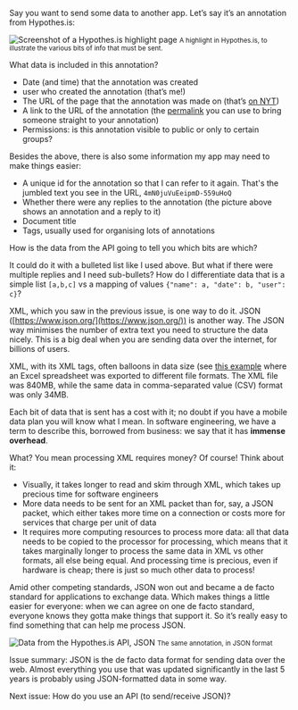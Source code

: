 Say you want to send some data to another app. Let’s say it’s an annotation from Hypothes.is:


![Screenshot of a Hypothes.is highlight page](https://github.com/ngjunsiang/laymansguide/blob/master/season1/issue005/issue005_01.png?raw=true)
<small>A highlight in Hypothes.is, to illustrate the various bits of info that must be sent. </small>


What data is included in this annotation?

- Date (and time) that the annotation was created
- user who created the annotation (that’s me!)
- The URL of the page that the annotation was made on (that’s [on NYT](https://www.nytimes.com/2017/10/18/magazine/when-the-revolution-came-for-amy-cuddy.html))
- A link to the URL of the annotation (the [permalink](https://hypothes.is/a/4mN0juVuEeipmD-559uHoQ) you can use to bring someone straight to your annotation)
- Permissions: is this annotation visible to public or only to certain groups?

Besides the above, there is also some information my app may need to make things easier:
- A unique id for the annotation so that I can refer to it again. That's the jumbled text you see in the URL, `4mN0juVuEeipmD-559uHoQ`
- Whether there were any replies to the annotation (the picture above shows an annotation and a reply to it)
- Document title
- Tags, usually used for organising lots of annotations

How is the data from the API going to tell you which bits are which?

It could do it with a bulleted list like I used above. But what if there were multiple replies and I need sub-bullets? How do I differentiate data that is a simple list `[a,b,c]` vs a mapping of values `{"name": a, "date": b, "user": c}`?

XML, which you saw in the previous issue, is one way to do it. JSON ([https://www.json.org/](https://www.json.org/)) is another way. The JSON way minimises the number of extra text you need to structure the data nicely. This is a big deal when you are sending data over the internet, for billions of users.

XML, with its XML tags, often balloons in data size (see [this example](https://www.xml.com/pub/a/2004/12/15/deviant.html) where an Excel spreadsheet was exported to different file formats. The XML file was 840MB, while the same data in comma-separated value (CSV) format was only 34MB.

Each bit of data that is sent has a cost with it; no doubt if you have a mobile data plan you will know what I mean. In software engineering, we have a term to describe this, borrowed from business: we say that it has **immense overhead**.

What? You mean processing XML requires money? Of course! Think about it:
- Visually, it takes longer to read and skim through XML, which takes up precious time for software engineers
- More data needs to be sent for an XML packet than for, say, a JSON packet, which either takes more time on a connection or costs more for services that charge per unit of data
- It requires more computing resources to process more data: all that data needs to be copied to the processor for processing, which means that it takes marginally longer to process the same data in XML vs other formats, all else being equal. And processing time is precious, even if hardware is cheap; there is just so much other data to process!

Amid other competing standards, JSON won out and became a de facto standard for applications to exchange data. Which makes things a little easier for everyone: when we can agree on one de facto standard, everyone knows they gotta make things that support it. So it’s really easy to find something that can help me process JSON.


![Data from the Hypothes.is API, JSON](https://github.com/ngjunsiang/laymansguide/blob/master/season1/issue005/issue005_02.png?raw=true)
<small>The same annotation, in JSON format</small>


Issue summary: JSON is the de facto data format for sending data over the web. Almost everything you use that was updated significantly in the last 5 years is probably using JSON-formatted data in some way.

Next issue: How do you use an API (to send/receive JSON)?
